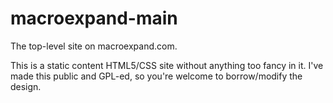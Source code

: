 macroexpand-main
================

The top-level site on macroexpand.com.

This is a static content HTML5/CSS site without anything too
fancy in it.  I've made this public and GPL-ed, so you're
welcome to borrow/modify the design.
